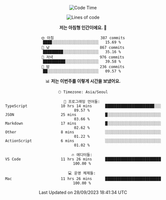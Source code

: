 <div align='center'>
 
<!--START_SECTION:waka-->
![Code Time](http://img.shields.io/badge/Code%20Time-3%2C005%20hrs%201%20min-blue)

![Lines of code](https://img.shields.io/badge/%EC%A0%80%EB%8A%94%20%EC%97%AC%ED%83%9C%EA%B9%8C%EC%A7%80%20-1.2%20million%20%EC%A4%84%EC%9D%98%20%EC%BD%94%EB%93%9C%EB%A5%BC%20%EC%9E%91%EC%84%B1%ED%96%88%EC%96%B4%EC%9A%94.-blue)

**저는 아침형 인간이에요. 🐤** 

```text
🌞 아침                     387 commits         ████░░░░░░░░░░░░░░░░░░░░░   15.69 % 
🌆 낮　                     867 commits         █████████░░░░░░░░░░░░░░░░   35.16 % 
🌃 저녁                     976 commits         ██████████░░░░░░░░░░░░░░░   39.58 % 
🌙 밤　                     236 commits         ██░░░░░░░░░░░░░░░░░░░░░░░   09.57 % 
```


📊 **저는 이번주를 이렇게 시간을 보냈어요.** 

```text
🕑︎ Timezone: Asia/Seoul

💬 프로그래밍 언어들: 
TypeScript               10 hrs 14 mins      ██████████████████████░░░   89.57 % 
JSON                     25 mins             █░░░░░░░░░░░░░░░░░░░░░░░░   03.66 % 
Markdown                 17 mins             █░░░░░░░░░░░░░░░░░░░░░░░░   02.62 % 
Other                    8 mins              ░░░░░░░░░░░░░░░░░░░░░░░░░   01.22 % 
ActionScript             6 mins              ░░░░░░░░░░░░░░░░░░░░░░░░░   01.02 % 

🔥 에디터들: 
VS Code                  11 hrs 26 mins      █████████████████████████   100.00 % 

💻 운영 체제들: 
Mac                      11 hrs 26 mins      █████████████████████████   100.00 % 
```


 Last Updated on 28/09/2023 18:41:34 UTC
<!--END_SECTION:waka-->
 </div>
<!---
Emewjin/Emewjin is a ✨ special ✨ repository because its `README.md` (this file) appears on your GitHub profile.
You can click the Preview link to take a look at your changes.
--->
